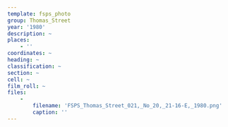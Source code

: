 ```yaml
---
template: fsps_photo
group: Thomas_Street
year: '1980'
description: ~
places:
    - ''
coordinates: ~
heading: ~
classification: ~
section: ~
cell: ~
film_roll: ~
files:
    -
        filename: 'FSPS_Thomas_Street_021,_No_20,_21-16-E,_1980.png'
        caption: ''
---
```

